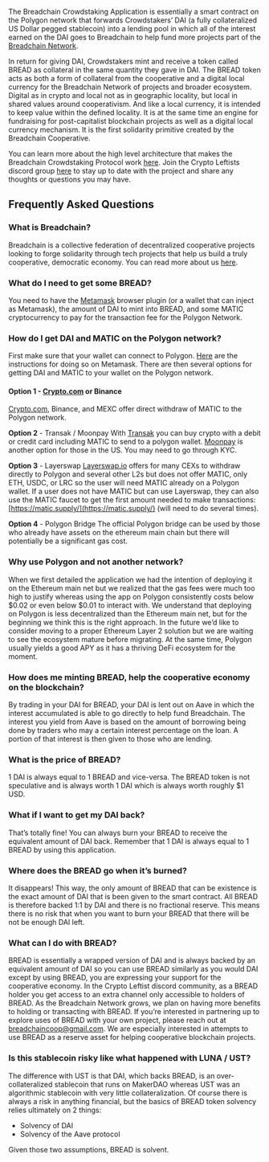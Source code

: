The Breadchain Crowdstaking Application is essentially a smart contract on the Polygon network that forwards Crowdstakers’ DAI (a fully collateralized US Dollar pegged stablecoin) into a lending pool in which all of the interest earned on the DAI goes to Breadchain to help fund more projects part of the [Breadchain Network](https://breadcha.in/projects). 

In return for giving DAI, Crowdstakers mint and receive a token called BREAD as collateral in the same quantity they gave in DAI. The BREAD token acts as both a form of collateral from the cooperative and a digital local currency for the Breadchain Network of projects and broader ecosystem. Digital as in crypto and local not as in geographic locality, but local in shared values around cooperativism. And like a local currency, it is intended to keep value within the defined locality. It is at the same time an engine for fundraising for post-capitalist blockchain projects as well as a digital local currency mechanism. It is the first solidarity primitive created by the Breadchain Cooperative.

You can learn more about the high level architecture that makes the Breadchain Crowdstaking Protocol work [here](https://breadcha.in/blog/3). Join the Crypto Leftists discord group [here](https://discord.gg/ezt7JDjUSW) to stay up to date with the project and share any thoughts or questions you may have.

## Frequently Asked Questions

### What is Breadchain?

Breadchain is a collective federation of decentralized cooperative projects looking to forge solidarity through tech projects that help us build a truly cooperative, democratic economy. You can read more about us [here](https://breadcha.in/blog/2).

### What do I need to get some BREAD?

You need to have the [Metamask](https://metamask.io/) browser plugin (or a wallet that can inject as Metamask), the amount of DAI to mint into BREAD, and some MATIC cryptocurrency to pay for the transaction fee for the Polygon Network.

### How do I get DAI and MATIC on the Polygon network?

First make sure that your wallet can connect to Polygon. [Here](https://docs.polygon.technology/docs/develop/metamask/config-polygon-on-metamask/) are the instructions for doing so on Metamask. There are then several options for getting DAI and MATIC to your wallet on the Polygon network.

#### **Option 1** - [Crypto.com](http://Crypto.com) or Binance
[Crypto.com](http://Crypto.com), Binance, and MEXC offer direct withdraw of MATIC to the Polygon network.

**Option 2** - Transak / Moonpay
With [Transak](https://transak.com/) you can buy crypto with a debit or credit card including MATIC to send to a polygon wallet. [Moonpay](https://www.moonpay.com/buy/matic) is another option for those in the US. You may need to go through KYC.

**Option 3** - Layerswap
[Layerswap.io](http://Layerswap.io) offers for many CEXs to withdraw directly to Polygon and several other L2s but does not offer MATIC, only ETH, USDC, or LRC so the user will need MATIC already on a Polygon wallet. If a user does not have MATIC but can use Layerswap, they can also use the MATIC faucet to get the first amount needed to make transactions: [https://matic.supply/](https://matic.supply/) (will need to do several times).

**Option 4** - Polygon Bridge
The official Polygon bridge can be used by those who already have assets on the ethereum main chain but there will potentially be a significant gas cost.

### Why use Polygon and not another network?

When we first detailed the application we had the intention of deploying it on the Ethereum main net but we realized that the gas fees were much too high to justify whereas using the app on Polygon consistently costs below $0.02 or even below $0.01 to interact with. We understand that deploying on Polygon is less decentralized than the Ethereum main net, but for the beginning we think this is the right approach. In the future we’d like to consider moving to a proper Ethereum Layer 2 solution but we are waiting to see the ecosystem mature before migrating. At the same time, Polygon usually yields a good APY as it has a thriving DeFi ecosystem for the moment.

### How does me minting BREAD, help the cooperative economy on the blockchain?

By trading in your DAI for BREAD, your DAI is lent out on Aave in which the interest accumulated is able to go directly to help fund Breadchain. The interest you yield from Aave is based on the amount of borrowing being done by traders who may a certain interest percentage on the loan. A portion of that interest is then given to those who are lending.

### What is the price of BREAD?

1 DAI is always equal to 1 BREAD and vice-versa. The BREAD token is not speculative and is always worth 1 DAI which is always worth roughly $1 USD.

### What if I want to get my DAI back?

That’s totally fine! You can always burn your BREAD to receive the equivalent amount of DAI back. Remember that 1 DAI is always equal to 1 BREAD by using this application.

### Where does the BREAD go when it’s burned?

It disappears! This way, the only amount of BREAD that can be existence is the exact amount of DAI that is been given to the smart contract. All BREAD is therefore backed 1:1 by DAI and there is no fractional reserve. This means there is no risk that when you want to burn your BREAD that there will be not be enough DAI left.

### What can I do with BREAD?

BREAD is essentially a wrapped version of DAI and is always backed by an equivalent amount of DAI so you can use BREAD similarly as you would DAI except by using BREAD, you are expressing your support for the cooperative economy. In the Crypto Leftist discord community, as a BREAD holder you get access to an extra channel only accessible to holders of BREAD. As the Breadchain Network grows, we plan on having more benefits to holding or transacting with BREAD. If you’re interested in partnering up to explore uses of BREAD with your own project, please reach out at breadchaincoop@gmail.com. We are especially interested in attempts to use BREAD as a reserve asset for helping cooperative blockchain projects.

### Is this stablecoin risky like what happened with LUNA / UST?

The difference with UST is that DAI, which backs BREAD, is an over-collateralized stablecoin that runs on MakerDAO whereas UST was an algorithmic stablecoin with very little collateralization. Of course there is always a risk in anything financial, but the basics of BREAD token solvency relies ultimately on 2 things:

- Solvency of DAI
- Solvency of the Aave protocol

Given those two assumptions, BREAD is solvent.